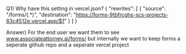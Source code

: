 
Q1) Why have this setting in vercel.json?
{
  "rewrites": [
    {
      "source": "/forms/(.*)",
      "destination": "https://forms-9tbfrcghs-scs-projects-83c4512e.vercel.app/$1"
    }
  ]
}

Answer) For the end user we want them to see www.associateattorney.ai/forms/ but internally we want to keep forms a seperate github repo and a seperate vercel project